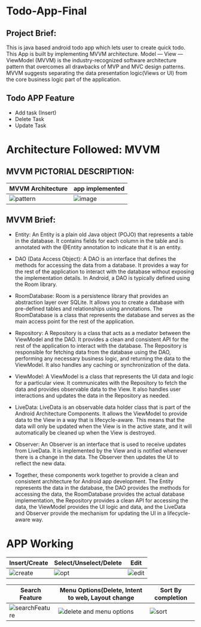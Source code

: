 # Todo-App-Final

## Project Brief:

This is java based android todo app which lets user to create quick todo. This App is built by implementing MVVM architecture.
Model — View — ViewModel (MVVM) is the industry-recognized software architecture pattern that overcomes all drawbacks of MVP and MVC design patterns. MVVM suggests separating the data presentation logic(Views or UI) from the core business logic part of the application.


## Todo APP Feature
* Add task (Insert)
* Delete Task
* Update Task


# Architecture Followed: MVVM




## MVVM PICTORIAL DESCRIPTION:

| MVVM Architecture  | app implemented |
| ------------- | ------------- |
| ![pattern](https://github.com/samratTBC/Todo-App-Final/assets/110808053/2717f06a-4cbd-49ac-8531-9e423d566b33) |  ![image](https://github.com/samratTBC/Todo-App-Final/assets/110808053/4c28c836-d014-4655-8653-9630f6ad2147)|



## MVVM Brief:
* Entity:
An Entity is a plain old Java object (POJO) that represents a table in the database. It contains fields for each column in the table and is annotated with the @Entity annotation to indicate that it is an entity.

* DAO (Data Access Object):
A DAO is an interface that defines the methods for accessing the data from a database. It provides a way for the rest of the application to interact with the database without exposing the implementation details. In Android, a DAO is typically defined using the Room library.

* RoomDatabase:
Room is a persistence library that provides an abstraction layer over SQLite. It allows you to create a database with pre-defined tables and relationships using annotations. The RoomDatabase is a class that represents the database and serves as the main access point for the rest of the application.

* Repository:
A Repository is a class that acts as a mediator between the ViewModel and the DAO. It provides a clean and consistent API for the rest of the application to interact with the database. The Repository is responsible for fetching data from the database using the DAO, performing any necessary business logic, and returning the data to the ViewModel. It also handles any caching or synchronization of the data.

* ViewModel:
A ViewModel is a class that represents the UI data and logic for a particular view. It communicates with the Repository to fetch the data and provides observable data to the View. It also handles user interactions and updates the data in the Repository as needed.

* LiveData:
LiveData is an observable data holder class that is part of the Android Architecture Components. It allows the ViewModel to provide data to the View in a way that is lifecycle-aware. This means that the data will only be updated when the View is in the active state, and it will automatically be cleaned up when the View is destroyed.

* Observer:
An Observer is an interface that is used to receive updates from LiveData. It is implemented by the View and is notified whenever there is a change in the data. The Observer then updates the UI to reflect the new data.

* Together, these components work together to provide a clean and consistent architecture for Android app development. The Entity represents the data in the database, the DAO provides the methods for accessing the data, the RoomDatabase provides the actual database implementation, the Repository provides a clean API for accessing the data, the ViewModel provides the UI logic and data, and the LiveData and Observer provide the mechanism for updating the UI in a lifecycle-aware way.







# APP Working

| Insert/Create  | Select/Unselect/Delete | Edit |
| ------------- | ------------- | ------------- |
|![create](https://github.com/samratTBC/Todo-App-Final/assets/110808053/08d89ef6-c88b-497c-bb47-34df0cee3986)|![opt](https://github.com/samratTBC/Todo-App-Final/assets/110808053/7a56c8bb-5f49-410b-871e-00bdc3f8c309)|![edit](https://github.com/samratTBC/Todo-App-Final/assets/110808053/b31d95ad-cbd8-437b-955a-76befbe1689a)|


| Search Feature  | Menu Options(Delete, Intent to web, Layout change | Sort By completion |
| --------------- | ------------------------------------------------- |------------------- |
|![searchFeature](https://github.com/samratTBC/Todo-App-Final/assets/110808053/1cd142f1-4de7-4e1f-badf-357a47407d9e)|![delete and menu options](https://github.com/samratTBC/Todo-App-Final/assets/110808053/cb53ed90-1d74-4492-a196-596420d680a1)|![sort](https://github.com/samratTBC/Todo-App-Final/assets/110808053/94317713-7a5d-4770-85ca-d16b65ac0aba)|



